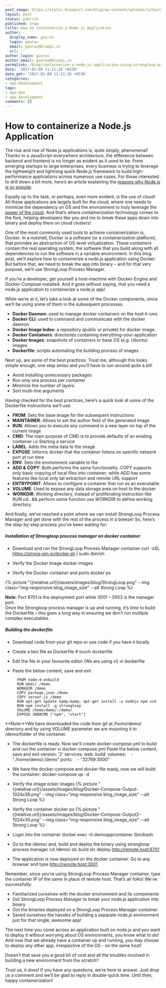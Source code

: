 ```yaml
---
post_image: https://static.bluepiit.com/blog/wp-content/uploads/sites/2/2017/01/Ready-for-Cloud1.png
layout: post
status: publish
published: true
title: How to containerize a Node.js Application
author:
  display_name: gaurav
  login: gaurav
  email: gaurav@bluepi.in
  url: ''
author_login: gaurav
author_email: gaurav@bluepi.in
permalink: /blog/containerize-a-node-js-application-using-strongloop-process-manager/
date: '2017-01-09 11:11:26 +0530'
date_gmt: '2017-01-09 11:11:26 +0530'
categories:
- app-development
tags:
- app-dev
- app-development
comments: []
---
```

# How to containerize a Node.js Application
The rise and rise of Node.js applications is, quite simply, phenomenal! Thanks to a JavaScript-everywhere architecture, the difference between backend and frontend is no longer as evident as it used to be. From emerging startups to large enterprises, every business is trying to leverage the lightweight and lightning quick Node.js framework to build high-performance applications across numerous use cases. For those interested to drill down a bit more, here&rsquo;s an article explaining the <a href="http://www.thecrazyprogrammer.com/2016/03/top-7-reasons-node-js-popular.html">reasons why Node.js is so popular</a>.

Equally up to the task, or perhaps, even more evident, is the use of cloud! All these applications are largely built for the cloud, where one needs to minimize the dependency on OS and the environment to truly leverage the <a href="https://www.bluepiit.com/migration"> power of the cloud</a>. And that&rsquo;s where containerization technology comes to the fore, helping developers like you and me to break these apps down into binary and deploy them on cloud clusters!

One of the most commonly used tools to achieve containerization is, Docker. In a nutshell, Docker is a software (or a containerization platform), that provides an abstraction of OS-level virtualization. These <em>containers</em> contain the real operating system, the software that you build along with all dependencies to run the software in a variable environment. In this blog post, we&rsquo;ll explore how to containerize a node.js application using Docker. But before that, we need to break the app into binary &ndash; and for that very purpose, we&rsquo;ll use StrongLoop Process Manager.

If you&rsquo;re a developer, get yourself a host-machine with Docker-Engine and Docker-Compose installed. And it goes without saying, that you need a node.js application to containerize a node.js app!

While we&rsquo;re at it, let&rsquo;s take a look at some of the Docker components, since we&rsquo;ll be using some of them in the subsequent processes.

+  **Docker Daemon**: used to manage docker containers on the host it runs 
+  **Docker CLI**: used to command and communicate with the docker daemon 
+  **Docker Image Index**: a repository (public or private) for docker image. 
+  **Docker Containers**: directories containing everything-your-application 
+  **Docker Images**: snapshots of containers or base OS (e.g. Ubuntu) images 
+  **Dockerfile**: scripts automating the building process of images 

Next up, are some of the best practices. Trust me, although this looks simple enough, one step amiss and you&rsquo;ll have to run-around quite a bit!

+  Avoid installing unnecessary packages 
+  Run only one process per container 
+  Minimize the number of layers 
+  Sort multi-line arguments 

Having checked for the best practices, here&rsquo;s a quick look at some of the Dockerfile instructions we&rsquo;ll use:

+  **FROM**: Sets the base image for the subsequent instructions 
+  **MAINTAINER**: Allows to set the author field of the generated image 
+  **RUN**: Allows you to execute any command in a new layer on top of the current image 
+  **CMD**: The main purpose of CMD is to provide defaults of an existing container i.e Starting a service 
+  **LABEL**: Adds the meta data to the image 
+  **EXPOSE**: Informs docker that the container listens on specific network port at run time 
+  **ENV**: Sets the environment variable to the 
+  **ADD &amp; COPY**: Both performs the same functionality. COPY supports only basic copying of local files into container; while ADD has some features like local only tat extraction and remote URL support 
+  **ENTRYPOINT**: Allows to configure a container that run as an executable 
+  **VOLUME**: Used to expose any data storage area on host to the docker 
+  **WORKDIR**: Working directory, instead of proliferating instruction like RUN cd.. &amp;&amp; perform some function use WORKDIR to define working directory. 

And finally, we&rsquo;ve reached a point where we can install StrongLoop Process Manager and get done with the rest of the process in a breeze! So, here&rsquo;s the step-by-step process you&rsquo;ve been waiting for:

##### Installation of Strongloop process manager on docker container</h5>
+ Download and run the StrongLoop Process Manager container
curl -sSL https://strong-pm.io/docker.sh | sudo /bin/sh
 
+ Verify the Docker image
docker images
 
+ Verify the Docker container and ports
docker ps
 
{% picture "{{relative.url}}/assets/images/blog/StrongLoop.png" --img class="img-responsive blog_image_size" --alt Strong Loop %} 

**Note:** Port 8701 is the deployment port while 3001 &ndash; 3003 is the manager port.<br />
Once the Strongloop process manager is up and running, it&rsquo;s time to build the Dockerfile &ndash; this goes a long way in ensuring we don&rsquo;t run multiple complex executables.</p>

##### Building the dockerfile
+ Download code from your git repo or use code if you have it locally
+ Create a text file as Dockerfile&nbsp;# touch dockerfile
+ Edit the file in your favourite editor (We are using vi)
vi dockerfile
+ Paste the below content, save and exit

        FROM node:4-onbuild
        RUN mkdir /demo
        WORKDIR /demo
        COPY package.json /demo
        COPY server.js /demo
        RUN apt-get update &amp;&amp; apt-get install -y nodejs npm vim
        RUN npm install -g strongloop
        VOLUME /home/demo/:/demo/
        EXPOSE 3000CMD ["npm", "start"]



**Note:**We have downloaded the code from git at /home/demo/ directory and by using VOLUME parameter we are mounting it to /demo/folder of the container.
+ The dockerfile is ready. Now we'll create docker-compose.yml to build and run the container
        vi docker-compose.yml
        Paste the below content, save and exit
        version: '2'
        services:
        web:
        build:
        volumes:&nbsp;&nbsp;&nbsp; - "./home/demo/:/demo"
        ports:&nbsp;&nbsp;&nbsp; - "32769:3000"
 
+ We have the docker-compose and docker file ready, now we will build the container:
docker-compose up -d
 
+ Verify the image
ocker images
{% picture "{{relative.url}}/assets/images/blog/Docker-Compose-Output-1024x36.png" --img class="img-responsive blog_image_size" --alt Strong Loop %} 
+ Verify the container
docker ps
{% picture "{{relative.url}}/assets/images/blog/Docker-Compose-Output2-1024x30.png" --img class="img-responsive blog_image_size" --alt Strong Loop %}
+ Login into the container
docker exec &ndash;ti demoappcontainer /bin/bash
+ Go to the /demo/ and, build and deploy the binary using strongloop process manager
cd /demo/
slc build
slc deploy http://remote.host:8701
+ The application is now deployed on the docker container. Go to any browser and type
http://remote.host:3001
 
 
Remember, since you&rsquo;re using StrongLoop Process Manager container, type the container IP of the same in place of remote host.
That&rsquo;s all folks!
We&rsquo;ve successfully:

+ Familiarized ourselves with the docker environment and its components 
+ Got StrongLoop Process Manager to break your node.js application into binary 
+ Got the binaries deployed on a StrongLoop Process Manager container 
+ Saved ourselves the hassles of building a separate node.js environment just for that single, awesome app! 
 
The next time you come across an application built on node.js and you want to deploy it without worrying about OS environments, you know what to do! And now that we already have a container up and running, you may choose to deploy any other app, irrespective of the OS - on the same host!

Doesn&rsquo;t that save you a good bit of cost and all the troubles involved in building a new environment from the scratch? 

Trust us, it does!&nbsp;If you have any questions, we&rsquo;re here to answer. Just drop us a comment and we&rsquo;ll be glad to reply in double-quick time.
Until then, happy containerization!